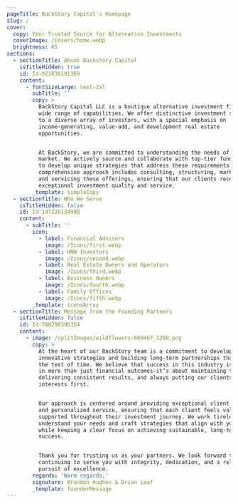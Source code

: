 ```yaml
---
pageTitle: BackStory Capital's Homepage
slug: /
cover:
  copy: Your Trusted Source for Alternative Investments
  coverImage: /Covers/home.webp
  brightness: 65
sections:
  - sectionTitle: About Backstory Capital
    isTitleHidden: true
    id: Id-021036191369
    content:
      - fontSizeLarge: text-2xl
        subTitle: ''
        copy: >
          BackStory Capital LLC is a boutique alternative investment firm with a
          wide range of capabilities. We offer distinctive investment strategies
          to a diverse array of investors, with a special emphasis on
          income-generating, value-add, and development real estate
          opportunities.


          At BackStory, we are committed to understanding the needs of the
          market. We actively source and collaborate with top-tier fund managers
          to develop unique strategies that address these requirements. Our
          comprehensive approach includes consulting, structuring, marketing,
          and servicing these offerings, ensuring that our clients receive
          exceptional investment quality and service.
        _template: simpleCopy
  - sectionTitle: Who We Serve
    isTitleHidden: false
    id: Id-147226134998
    content:
      - subTitle: ''
        icon:
          - label: Financial Advisors
            image: /Icons/first.webp
          - label: HNW Investors
            image: /Icons/second.webp
          - label: Real Estate Owners and Operators
            image: /Icons/third.webp
          - label: Business Owners
            image: /Icons/fourth.webp
          - label: Family Offices
            image: /Icons/fifth.webp
        _template: iconsArray
  - sectionTitle: Message from the Founding Partners
    isTitleHidden: false
    id: Id-788290396354
    content:
      - image: /splitImages/wildflowers-669467_1280.png
        copy: >
          At the heart of our BackStory team is a commitment to developing
          innovative strategies and building long-term partnerships that stand
          the test of time. We believe that success in this industry is rooted
          in more than just financial outcomes—it’s about maintaining trust,
          delivering consistent results, and always putting our clients’ best
          interests first.


          Our approach is centered around providing exceptional client relations
          and personalized service, ensuring that each client feels valued and
          supported throughout their investment journey. We work tirelessly to
          understand your needs and craft strategies that align with your goals,
          while keeping a clear focus on achieving sustainable, long-term
          success.


          Thank you for trusting us as your partners. We look forward to
          continuing to serve you with integrity, dedication, and a relentless
          pursuit of excellence.
        regards: 'Warm regards,'
        signature: Brandon Hughes & Brian Leaf
        _template: founderMessage
---
```


